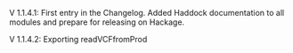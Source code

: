 V 1.1.4.1: First entry in the Changelog. Added Haddock documentation to all modules and prepare for releasing on Hackage.

V 1.1.4.2: Exporting readVCFfromProd